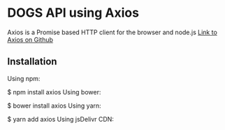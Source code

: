 # DOGS API using Axios

Axios is a Promise based HTTP client for the browser and node.js
[Link to Axios on Github](https://github.com/axios/axios)

## Installation

Using npm:

\$ npm install axios
Using bower:

\$ bower install axios
Using yarn:

\$ yarn add axios
Using jsDelivr CDN:

<script src="https://cdn.jsdelivr.net/npm/axios/dist/axios.min.js"\></script\>

Using unpkg CDN:

<script src="https://unpkg.com/axios/dist/axios.min.js"></script>
